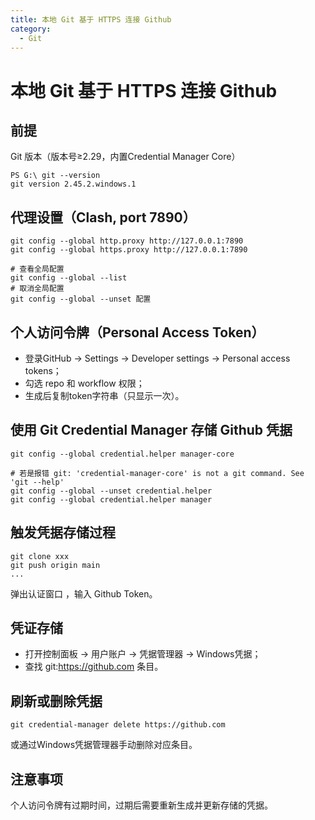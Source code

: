 ```yaml
---
title: 本地 Git 基于 HTTPS 连接 Github
category:
  - Git
---
```




# 本地 Git 基于 HTTPS 连接 Github

## 前提

Git 版本（版本号≥2.29，内置Credential Manager Core）

```
PS G:\ git --version
git version 2.45.2.windows.1
```



## 代理设置（Clash, port 7890）

```
git config --global http.proxy http://127.0.0.1:7890
git config --global https.proxy http://127.0.0.1:7890

# 查看全局配置
git config --global --list
# 取消全局配置
git config --global --unset 配置
```



##  个人访问令牌（Personal Access Token）

- 登录GitHub → Settings → Developer settings → Personal access tokens；
- 勾选 repo 和 workflow 权限；
- 生成后复制token字符串（只显示一次）。



## 使用 Git Credential Manager 存储 Github 凭据

```
git config --global credential.helper manager-core

# 若是报错 git: 'credential-manager-core' is not a git command. See 'git --help'
git config --global --unset credential.helper
git config --global credential.helper manager
```



## 触发凭据存储过程

```
git clone xxx
git push origin main
...
```

弹出认证窗口 ，输入 Github Token。



## 凭证存储

- 打开控制面板 → 用户账户 → 凭据管理器 → Windows凭据；
- 查找 git:https://github.com 条目。



## 刷新或删除凭据

```
git credential-manager delete https://github.com
```

或通过Windows凭据管理器手动删除对应条目。



## 注意事项

个人访问令牌有过期时间，过期后需要重新生成并更新存储的凭据。
